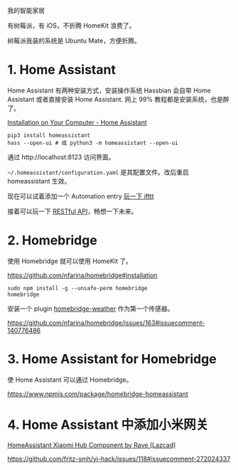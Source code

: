 我的智能家居

有树莓派，有 iOS，不折腾 HomeKit 浪费了。

树莓派我装的系统是 Ubuntu Mate，方便折腾。

# 1. Home Assistant

Home Assistant 有两种安装方式，安装操作系统 Hassbian 会自带 Home Assistant 或者直接安装 Home Assistant. 网上 99% 教程都是安装系统，也是醉了。

[Installation on Your Computer - Home Assistant](https://home-assistant.io/docs/installation/python/)
```shell
pip3 install homeassistant
hass --open-ui # 或 python3 -m homeassistant --open-ui
```

通过 http://localhost:8123 访问界面。

`~/.homeassistant/configuration.yaml` 是其配置文件。改后重启 homeassistant 生效。

现在可以试着添加一个 Automation entry [玩一下 ifttt](https://home-assistant.io/components/ifttt/)

接着可以玩一下 [RESTful API](https://home-assistant.io/developers/rest_api/)，畅想一下未来。

# 2. Homebridge

使用 Homebridge 就可以使用 HomeKit 了。

https://github.com/nfarina/homebridge#installation

```shell
sudo npm install -g --unsafe-perm homebridge
homebridge
```

安装一个 plugin [homebridge-weather](https://www.npmjs.com/package/homebridge-weather) 作为第一个传感器。

https://github.com/nfarina/homebridge/issues/163#issuecomment-140776486

# 3. Home Assistant for Homebridge

使 Home Assistant 可以通过 Homebridge。

https://www.npmjs.com/package/homebridge-homeassistant

# 4. Home Assistant 中添加小米网关

[HomeAssistant Xiaomi Hub Component by Rave (Lazcad)](https://github.com/lazcad/homeassistant)

https://github.com/fritz-smh/yi-hack/issues/118#issuecomment-272024337
